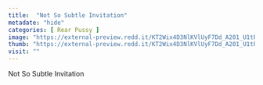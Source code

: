 ```yaml
---
title:  "Not So Subtle Invitation"
metadate: "hide"
categories: [ Rear Pussy ]
image: "https://external-preview.redd.it/KT2Wix4D3NlKVlUyF7Dd_A201_U1tPJMRpY3HigKp0U.jpg?auto=webp&s=a17b1c8d4a7d30562d387a359043261039828fce"
thumb: "https://external-preview.redd.it/KT2Wix4D3NlKVlUyF7Dd_A201_U1tPJMRpY3HigKp0U.jpg?width=960&crop=smart&auto=webp&s=e226489e8c3779f4e82799613e4567326ae31758"
visit: ""
---
```

Not So Subtle Invitation

